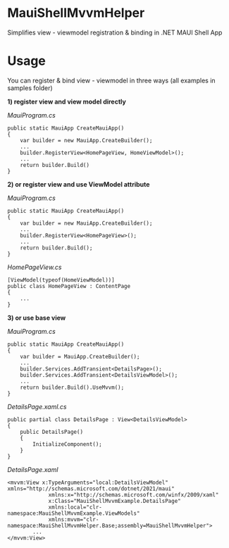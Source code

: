 # MauiShellMvvmHelper 

Simplifies view - viewmodel registration & binding in .NET MAUI Shell App

# Usage

You can register & bind view - viewmodel in three ways (all examples in samples folder)

 **1) register view and view model directly**
</br>

*MauiProgram.cs*

```
public static MauiApp CreateMauiApp()
{
    var builder = new MauiApp.CreateBuilder();
    ...
    builder.RegisterView<HomePageView, HomeViewModel>();
    ...
    return builder.Build()
}
```

**2) or register view and use ViewModel attribute**
</br>

*MauiProgram.cs*

```
public static MauiApp CreateMauiApp()
{
    var builder = new MauiApp.CreateBuilder();
    ...
    builder.RegisterView<HomePageView>();
    ...
    return builder.Build();
}
```
*HomePageView.cs*

```
[ViewModel(typeof(HomeViewModel))]
public class HomePageView : ContentPage
{
    ...
}
```

**3) or use base view**
</br>

*MauiProgram.cs*
```
public static MauiApp CreateMauiApp()
{
    var builder = MauiApp.CreateBuilder();
    ...
    builder.Services.AddTransient<DetailsPage>();
    builder.Services.AddTransient<DetailsViewModel>();
    ...
    return builder.Build().UseMvvm();
}
```
*DetailsPage.xaml.cs*
```
public partial class DetailsPage : View<DetailsViewModel>
{
    public DetailsPage()
    {
        InitializeComponent();
    }
}
```
*DetailsPage.xaml*
```
<mvvm:View x:TypeArguments="local:DetailsViewModel" xmlns="http://schemas.microsoft.com/dotnet/2021/maui"
             xmlns:x="http://schemas.microsoft.com/winfx/2009/xaml"
             x:Class="MauiShellMvvmExample.DetailsPage"
             xmlns:local="clr-namespace:MauiShellMvvmExample.ViewModels"
             xmlns:mvvm="clr-namespace:MauiShellMvvmHelper.Base;assembly=MauiShellMvvmHelper">
        ...
</mvvm:View>
```